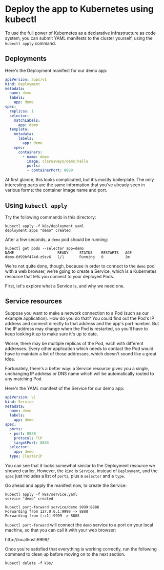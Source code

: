 # Deploy the app to Kubernetes using kubectl

To use the full power of Kubernetes as a declarative infrastructure as code system, you can submit YAML manifests to the cluster yourself, using the `kubectl apply` command.

## Deployments

Here's the Deployment manifest for our demo app:

```yaml
apiVersion: apps/v1
kind: Deployment
metadata:
  name: demo
  labels:
    app: demo
spec:
  replicas: 1
  selector:
    matchLabels:
      app: demo
  template:
    metadata:
      labels:
        app: demo
    spec:
      containers:
        - name: demo
          image: clarusways/demo:hello
          ports:
          - containerPort: 8888
```

At first glance, this looks complicated, but it's mostly boilerplate. The only interesting parts are the same information that you've already seen in various forms: the container image name and port.

## Using `kubectl apply`

Try the following commands in this directory:

```
kubectl apply -f k8s/deployment.yaml
deployment.apps "demo" created
```

After a few seconds, a `demo` pod should be running:

```
kubectl get pods --selector app=demo
NAME                    READY     STATUS    RESTARTS   AGE
demo-6d99bf474d-z9zv6   1/1       Running   0          2m
```

We're not quite done, though, because in order to connect to the `demo` pod with a web browser, we're going to create a Service, which is a Kubernetes resource that lets you connect to your deployed Pods.

First, let's explore what a Service is, and why we need one.

## Service resources

Suppose you want to make a network connection to a Pod (such as our example application). How do you do that? You could find out the Pod's IP address and connect directly to that address and the app's port number. But the IP address may change when the Pod is restarted, so you'll have to keep looking it up to make sure it's up to date.

Worse, there may be multiple replicas of the Pod, each with different addresses. Every other application which needs to contact the Pod would have to maintain a list of those addresses, which doesn't sound like a great idea.

Fortunately, there's a better way: a Service resource gives you a single, unchanging IP address or DNS name which will be automatically routed to any matching Pod.

Here's the YAML manifest of the Service for our demo app:

```yaml
apiVersion: v1
kind: Service
metadata:
  name: demo
  labels:
    app: demo
spec:
  ports:
  - port: 8888
    protocol: TCP
    targetPort: 8888
  selector:
    app: demo
  type: ClusterIP
```

You can see that it looks somewhat similar to the Deployment resource we showed earlier. However, the `kind` is `Service`, instead of `Deployment`, and the `spec` just includes a list of `ports`, plus a `selector` and a `type`.

Go ahead and apply the manifest now, to create the Service:

```
kubectl apply -f k8s/service.yaml
service "demo" created

kubectl port-forward service/demo 9999:8888
Forwarding from 127.0.0.1:9999 -> 8888
Forwarding from [::1]:9999 -> 8888
```

`kubectl port-forward` will connect the `demo` service to a port on your local machine, so that you can call it with your web browser:

http://localhost:9999/

Once you're satisfied that everything is working correctly, run the following command to clean up before moving on to the next section.

```
kubectl delete -f k8s/
```

